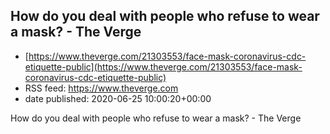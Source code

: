 ## How do you deal with people who refuse to wear a mask? - The Verge
 - [https://www.theverge.com/21303553/face-mask-coronavirus-cdc-etiquette-public](https://www.theverge.com/21303553/face-mask-coronavirus-cdc-etiquette-public)
 - RSS feed: https://www.theverge.com
 - date published: 2020-06-25 10:00:20+00:00

How do you deal with people who refuse to wear a mask? - The Verge

